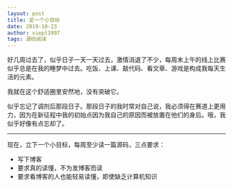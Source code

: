 ```yaml
---
layout: post
title: 定一个小目标
date: 2019-10-23
author: xiepl1997
tags: 源码阅读
---
```


好几周过去了，似乎日子一天一天过去，激情消退了不少，每周末上午的线上比赛似乎总是在我的睡梦中过去。吃饭、上课、敲代码、看文章、游戏是构成我每天生活的元素。  

我就在这个舒适圈里安然地，没有突破它。  

似乎忘记了调剂后那段日子。那段日子的我时常对自己说，我必须得在赛道上更用力，因为在新征程中我的初始点因为我自己的原因而被放置在他们的身后。哦，我似乎好像有点忘却了。  

***
现在，立下一个小目标，每周至少读一篇源码，三点要求：
* 写下博客
* 要求真的读懂，不为发博客而读
* 要求看博客的人也能轻易读懂，即使缺乏计算机知识